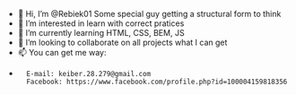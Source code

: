 - 👋 Hi, I’m @Rebiek01 Some special guy getting a structural form to think
- 👀 I’m interested in learn with correct pratices 
- 🌱 I’m currently learning HTML, CSS, BEM, JS
- 💞️ I’m looking to collaborate on all projects what I can get 
- 📫 You can get me way:
-       E-mail: keiber.28.279@gmail.com 
        Facebook: https://www.facebook.com/profile.php?id=100004159818356
        

<!---
Rebiek01/Rebiek01 is a ✨ special ✨ repository because its `README.md` (this file) appears on your GitHub profile.
You can click the Preview link to take a look at your changes.
--->
